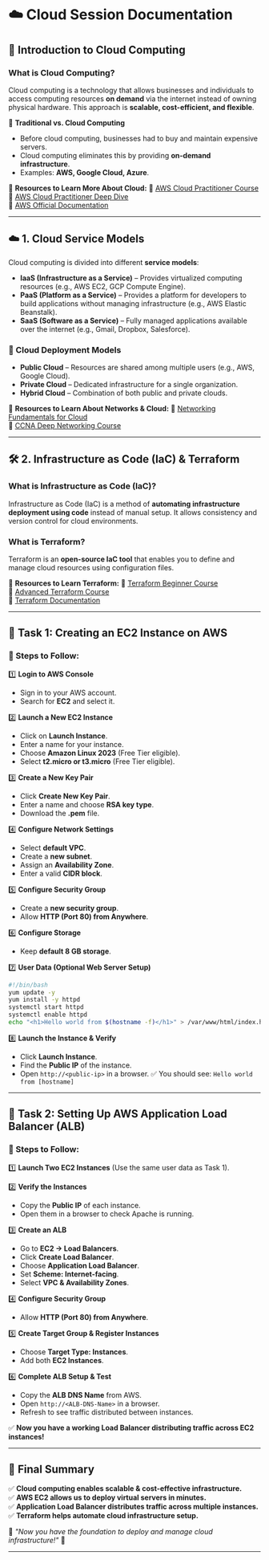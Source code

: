 # **☁️ Cloud Session Documentation**

## **🔹 Introduction to Cloud Computing**

### **What is Cloud Computing?**
Cloud computing is a technology that allows businesses and individuals to access computing resources **on demand** via the internet instead of owning physical hardware. This approach is **scalable, cost-efficient, and flexible**.

🔹 **Traditional vs. Cloud Computing**
- Before cloud computing, businesses had to buy and maintain expensive servers.
- Cloud computing eliminates this by providing **on-demand infrastructure**.
- Examples: **AWS, Google Cloud, Azure**.

🔗 **Resources to Learn More About Cloud:**
🎥 [AWS Cloud Practitioner Course](https://youtube.com/playlist?list=PLluZGtIpwF_B6IHB6q1pG8AJAIvpJHNIH&si=EmSx8rO6C5L01p57)  
🎥 [AWS Cloud Practitioner Deep Dive](https://youtube.com/playlist?list=PLJZLxa-J0VZSEVmKS8HQQoi09yB6IHigK&si=f8vSRt2ANdwqNfj6)  
📜 [AWS Official Documentation](https://docs.aws.amazon.com/)  

---

## **☁️ 1. Cloud Service Models**
Cloud computing is divided into different **service models**:
- **IaaS (Infrastructure as a Service)** – Provides virtualized computing resources (e.g., AWS EC2, GCP Compute Engine).
- **PaaS (Platform as a Service)** – Provides a platform for developers to build applications without managing infrastructure (e.g., AWS Elastic Beanstalk).
- **SaaS (Software as a Service)** – Fully managed applications available over the internet (e.g., Gmail, Dropbox, Salesforce).

### **📌 Cloud Deployment Models**
- **Public Cloud** – Resources are shared among multiple users (e.g., AWS, Google Cloud).
- **Private Cloud** – Dedicated infrastructure for a single organization.
- **Hybrid Cloud** – Combination of both public and private clouds.

🔗 **Resources to Learn About Networks & Cloud:**
🎥 [Networking Fundamentals for Cloud](https://youtube.com/playlist?list=PLH-n8YK76vIiuIZoWvHL7AvtrDV7hR3He&si=QeugLvGIipvETGQq)  
🎥 [CCNA Deep Networking Course](https://youtube.com/playlist?list=PLoP_aS_FoPQfCHLDULY7wmjz3Qgp5f7il&si=B6uKDent9_jGUCZz)  

---

## **🛠️ 2. Infrastructure as Code (IaC) & Terraform**
### **What is Infrastructure as Code (IaC)?**
Infrastructure as Code (IaC) is a method of **automating infrastructure deployment using code** instead of manual setup. It allows consistency and version control for cloud environments.

### **What is Terraform?**
Terraform is an **open-source IaC tool** that enables you to define and manage cloud resources using configuration files.

🔗 **Resources to Learn Terraform:**
🎥 [Terraform Beginner Course](https://youtube.com/playlist?list=PLX1bW_GeBRhBIT9-Nyt4_osatqokaN8ae&si=2qvKGq5X_lOIYvNd)  
🎥 [Advanced Terraform Course](https://youtube.com/playlist?list=PLQ5OGqigB8Vnymd6CwskXgHFa-Ft_8Qm-&si=23Ns4mRcT1j-oRYe)  
📜 [Terraform Documentation](https://developer.hashicorp.com/terraform/docs)  

---

## **🚀 Task 1: Creating an EC2 Instance on AWS**
### **📌 Steps to Follow:**
1️⃣ **Login to AWS Console**
- Sign in to your AWS account.
- Search for **EC2** and select it.

2️⃣ **Launch a New EC2 Instance**
- Click on **Launch Instance**.
- Enter a name for your instance.
- Choose **Amazon Linux 2023** (Free Tier eligible).
- Select **t2.micro or t3.micro** (Free Tier eligible).

3️⃣ **Create a New Key Pair**
- Click **Create New Key Pair**.
- Enter a name and choose **RSA key type**.
- Download the **.pem** file.

4️⃣ **Configure Network Settings**
- Select **default VPC**.
- Create a **new subnet**.
- Assign an **Availability Zone**.
- Enter a valid **CIDR block**.

5️⃣ **Configure Security Group**
- Create a **new security group**.
- Allow **HTTP (Port 80) from Anywhere**.

6️⃣ **Configure Storage**
- Keep **default 8 GB storage**.

7️⃣ **User Data (Optional Web Server Setup)**
```bash
#!/bin/bash
yum update -y
yum install -y httpd
systemctl start httpd
systemctl enable httpd
echo "<h1>Hello world from $(hostname -f)</h1>" > /var/www/html/index.html
```

8️⃣ **Launch the Instance & Verify**
- Click **Launch Instance**.
- Find the **Public IP** of the instance.
- Open `http://<public-ip>` in a browser.
✅ You should see: `Hello world from [hostname]`

---

## **📌 Task 2: Setting Up AWS Application Load Balancer (ALB)**
### **📌 Steps to Follow:**
1️⃣ **Launch Two EC2 Instances** (Use the same user data as Task 1).

2️⃣ **Verify the Instances**
- Copy the **Public IP** of each instance.
- Open them in a browser to check Apache is running.

3️⃣ **Create an ALB**
- Go to **EC2 → Load Balancers**.
- Click **Create Load Balancer**.
- Choose **Application Load Balancer**.
- Set **Scheme: Internet-facing**.
- Select **VPC & Availability Zones**.

4️⃣ **Configure Security Group**
- Allow **HTTP (Port 80) from Anywhere**.

5️⃣ **Create Target Group & Register Instances**
- Choose **Target Type: Instances**.
- Add both **EC2 Instances**.

6️⃣ **Complete ALB Setup & Test**
- Copy the **ALB DNS Name** from AWS.
- Open `http://<ALB-DNS-Name>` in a browser.
- Refresh to see traffic distributed between instances.

✅ **Now you have a working Load Balancer distributing traffic across EC2 instances!**

---

## **🎯 Final Summary**
✅ **Cloud computing enables scalable & cost-effective infrastructure.**  
✅ **AWS EC2 allows us to deploy virtual servers in minutes.**  
✅ **Application Load Balancer distributes traffic across multiple instances.**  
✅ **Terraform helps automate cloud infrastructure setup.**  

🚀 *"Now you have the foundation to deploy and manage cloud infrastructure!"* 🎯  

---